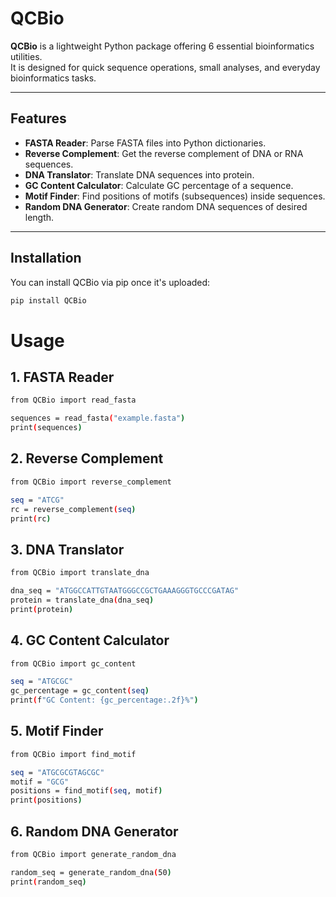 # QCBio

**QCBio** is a lightweight Python package offering 6 essential bioinformatics utilities.  
It is designed for quick sequence operations, small analyses, and everyday bioinformatics tasks.

---

## Features

- **FASTA Reader**: Parse FASTA files into Python dictionaries.
- **Reverse Complement**: Get the reverse complement of DNA or RNA sequences.
- **DNA Translator**: Translate DNA sequences into protein.
- **GC Content Calculator**: Calculate GC percentage of a sequence.
- **Motif Finder**: Find positions of motifs (subsequences) inside sequences.
- **Random DNA Generator**: Create random DNA sequences of desired length.

---

## Installation

You can install QCBio via pip once it's uploaded:

```bash
pip install QCBio
```


# Usage
## 1. FASTA Reader
```bash
from QCBio import read_fasta

sequences = read_fasta("example.fasta")
print(sequences)
```

## 2. Reverse Complement

```bash
from QCBio import reverse_complement

seq = "ATCG"
rc = reverse_complement(seq)
print(rc)
```

## 3. DNA Translator

```bash
from QCBio import translate_dna

dna_seq = "ATGGCCATTGTAATGGGCCGCTGAAAGGGTGCCCGATAG"
protein = translate_dna(dna_seq)
print(protein)
```


## 4. GC Content Calculator

```bash
from QCBio import gc_content

seq = "ATGCGC"
gc_percentage = gc_content(seq)
print(f"GC Content: {gc_percentage:.2f}%")

```



## 5. Motif Finder

```bash
from QCBio import find_motif

seq = "ATGCGCGTAGCGC"
motif = "GCG"
positions = find_motif(seq, motif)
print(positions)
```


## 6. Random DNA Generator

```bash
from QCBio import generate_random_dna

random_seq = generate_random_dna(50)
print(random_seq)


```